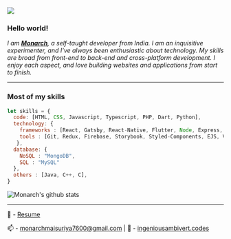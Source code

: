 


<img margin="auto" src="https://i.ibb.co/DfrvkM9/undraw-solution-mindset-34bi.png"/>

### Hello world!

<p>
  <em>
    I am <a href="https://www.about.me/monarchmaisuriya" target="_blank"> <b>Monarch</b></a>, a self-taught developer from India.
I am an inquisitive experimenter, and I've always been enthusiastic about technology. My skills are broad from front-end to back-end and cross-platform development.
I enjoy each aspect, and love building websites and applications from start to finish. <br>
  </em>  
</p>
<hr>

### Most of my skills 

```javascript
let skills = {
  code: [HTML, CSS, Javascript, Typescript, PHP, Dart, Python],
  technology: {
    frameworks : [React, Gatsby, React-Native, Flutter, Node, Express, Feathers, Flask],
    tools : [Git, Redux, Firebase, Storybook, Styled-Components, EJS, VS Code]
   },
  database: {
    NoSQL : "MongoDB",
    SQL : "MySQL"
  },
  others : [Java, C++, C],
}
```
![Monarch's github stats](https://github-readme-stats.vercel.app/api?username=ingeniousambivert&show_icons=true&hide_border=true)

<hr>



📝 - [Resume](https://docs.google.com/document/d/e/2PACX-1vQzExda4Yfc_LDy1hi-Xjx2iYHGufVJ2duF7buYvr2JWLZKMAq6R_v27cFm-zENrUP0vCN1B3hN13Qh/pub)

📫 - monarchmaisuriya7600@gmail.com | 🔭 - [ingeniousambivert.codes](https://www.ingeniousambivert.codes/)




<!--
**ingeniousambivert/ingeniousambivert** is a ✨ _special_ ✨ repository because its `README.md` (this file) appears on your GitHub profile.

Here are some ideas to get you started:

- 🔭 I’m currently working on ...
- 🌱 I’m currently learning ...
- 👯 I’m looking to collaborate on ...
- 🤔 I’m looking for help with ...
- 💬 Ask me about ...
- 📫 How to reach me: ...
- 😄 Pronouns: ...
- ⚡ Fun fact: ...

-->
